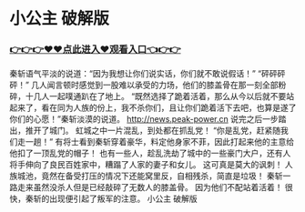 # 小公主 破解版

### <a href="http://www.baidu.com/link?url=ok3_Ml5QdPpOWDUDT8PseJcBKYiYUthhvs1MDf_XWaxIqoOiiz3h9rK40scs4rg4&wd">👉👉👉♥♥点此进入♥观看入口👈👉👉</a>

  秦斩语气平淡的说道：“因为我想让你们说实话，你们就不敢说假话！”
    “砰砰砰砰！”
    几人闻言顿时感觉到一股难以承受的力场，他们的膝盖骨在那一刻全部粉碎，十几人一起噗通趴在了地上。
    “既然选择了跪着活着，那么从今以后就不要站起来了，看在同为人族的份上，我不杀你们，且让你们跪着活下去吧，也算是遂了你们的心愿！”秦斩淡漠的说道。
    http://news.peak-power.cn
    说完之后一步踏出，推开了城门。
    虹城之中一片混乱，到处都在抓乱党！
    “你是乱党，赶紧随我们走一趟！”
    有将士看到秦斩穿着豪华，料定他身家不菲，因此打起来他的主意给他扣了一顶乱党的帽子！
    也有一些人，趁乱洗劫了城中的一些豪门大户，还有人将手伸向了良民百姓家中，糟蹋了人家的妻子和女儿。
    这可真是莫大的讽刺！
    人族城池，竟然在备受打压的情况下还能窝里反，自相残杀，简直是垃圾！
    秦斩一路走来虽然没杀人但是已经敲碎了无数人的膝盖骨。
    因为他们不配站着活着！
    很快，秦斩的出现便引起了叛军的注意。
小公主 破解版
